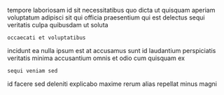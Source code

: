 <!--
title: Synergized client-driven groupware
author: Meaghan
date: 2015-04-09-2127
link: 2015-04-09-2127-synergized-client-driven-groupware
tags: [Android,Ember,ajax,Chrome]
-->

tempore laboriosam id sit necessitatibus quo dicta ut quisquam aperiam
voluptatum adipisci sit
qui officia praesentium qui est delectus
sequi veritatis culpa quibusdam ut soluta
 	occaecati et voluptatibus 
incidunt ea nulla ipsum est at
accusamus sunt id laudantium perspiciatis veritatis minima accusantium omnis
et odio cum quisquam ex
 	sequi veniam sed
id facere sed deleniti explicabo maxime
 rerum alias repellat minus magni